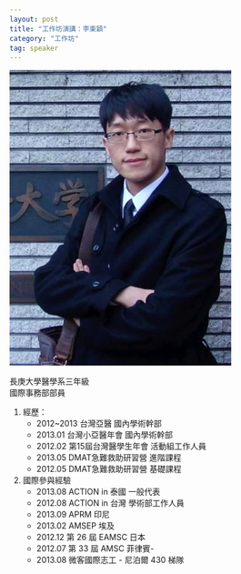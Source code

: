 ```yaml
---
layout: post
title: "工作坊演講：李東穎"
category: "工作坊"
tag: speaker
---
```

![李東穎](/assets/lidongying)

長庚大學醫學系三年級  
國際事務部部員

1. 經歷：
    - 2012~2013 台灣亞醫 國內學術幹部
    - 2013.01 台灣小亞醫年會 國內學術幹部
    - 2012.02 第15屆台灣醫學生年會 活動組工作人員
    - 2013.05 DMAT急難救助研習營 進階課程
    - 2012.05 DMAT急難救助研習營 基礎課程
2. 國際參與經驗
    - 2013.08  ACTION in 泰國 一般代表
    - 2012.08  ACTION in 台灣 學術部工作人員
    - 2013.09  APRM 印尼
    - 2013.02  AMSEP 埃及
    - 2012.12  第 26 屆 EAMSC 日本
    - 2012.07  第 33 屆 AMSC 菲律賓-
    - 2013.08  微客國際志工 - 尼泊爾 430 梯隊